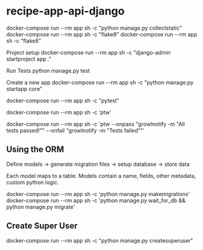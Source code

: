 # recipe-app-api-django

docker-compose run --rm app sh -c "python manage.py collectstatic"
docker-compose run --rm app sh -c "flake8"
docker-compose run --rm app sh -c "flake8"


Project setup 
docker-compose run --rm app sh -c "django-admin startproject app ."


Run Tests
python manage.py test

Create a new app
docker-compose run --rm app sh -c "python manage.py startapp core"


docker-compose run --rm app sh -c "pytest"


docker-compose run --rm app sh -c 'ptw'

docker-compose run --rm app sh -c 'ptw --onpass "growlnotify -m \"All tests passed!\"" --onfail "growlnotify -m \"Tests failed\""'


## Using the ORM

Define models -> generate migration files -> setup database -> store data

Each model maps to a table. Models contain a name, fields, other metadata, custom python logic.

docker-compose run --rm app sh -c 'python manage.py makemigrations'
docker-compose run --rm app sh -c 'python manage.py wait_for_db && python manage.py migrate'

## Create Super User
docker-compose run --rm app sh -c "python manage.py createsuperuser"